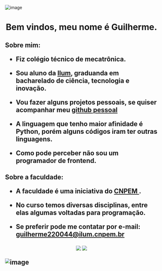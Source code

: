 ![image](https://user-images.githubusercontent.com/107007032/194927169-d9fed2a7-6473-488c-802e-9412ed776b1a.png)

<h1> <p align=center> Bem vindos, meu nome é Guilherme. </p>

<h2> Sobre mim:

+ Fiz colégio técnico de mecatrônica.

+ Sou aluno da <a href="https://ilum.cnpem.br"> Ilum</a>, graduanda em bacharelado de ciência, tecnologia e inovação.

+ Vou fazer alguns projetos pessoais, se quiser acompanhar meu <a href="https://github.com/guidariani"> github pessoal </a>

+ A linguagem que tenho maior afinidade é Python, porém alguns códigos iram ter outras linguagens.

+ Como pode perceber não sou um programador de frontend.

<h2> Sobre a faculdade:

+ A faculdade é uma iniciativa do <a href = "https://cnpem.br"> CNPEM </a>.

+ No curso temos diversas disciplinas, entre elas algumas voltadas para programação.

+ Se preferir pode me contatar por e-mail: guilherme220044@ilum.cnpem.br

<div>
<p align=center>
  <a href="https://instagram.com/guidariani" target="_blank"><img src="https://img.shields.io/badge/-Instagram-%23E4405F?style=for-the-badge&logo=instagram&logoColor=white" target="_blank"></a>
 <a href="https://www.linkedin.com/in/guilherme-dariani/" target="_blank"><img src="https://img.shields.io/badge/-LinkedIn-%230077B5?style=for-the-badge&logo=linkedin&logoColor=white" target="_blank"></a> 
</p>

![image](https://user-images.githubusercontent.com/107007032/194929548-544534ff-b4a2-4deb-be40-933d1f012620.png)
